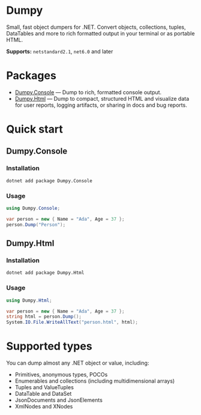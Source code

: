 # Dumpy

Small, fast object dumpers for .NET. Convert objects, collections, tuples, DataTables and more to rich formatted
output in your terminal or as portable HTML.

**Supports:** `netstandard2.1`, `net6.0` and later

# Packages

- [Dumpy.Console](src/Dumpy.Console/README.md) — Dump to rich, formatted console output.
- [Dumpy.Html](src/Dumpy.Html/README.md) — Dump to compact, structured HTML and visualize data for user reports, logging
  artifacts, or sharing in docs and bug reports.

# Quick start

## Dumpy.Console

### Installation

    dotnet add package Dumpy.Console

### Usage

```csharp
using Dumpy.Console;

var person = new { Name = "Ada", Age = 37 };
person.Dump("Person");
```

## Dumpy.Html

### Installation

    dotnet add package Dumpy.Html

### Usage

```csharp
using Dumpy.Html;

var person = new { Name = "Ada", Age = 37 };
string html = person.Dump();
System.IO.File.WriteAllText("person.html", html);
```

# Supported types

You can dump almost any .NET object or value, including:

- Primitives, anonymous types, POCOs
- Enumerables and collections (including multidimensional arrays)
- Tuples and ValueTuples
- DataTable and DataSet
- JsonDocuments and JsonElements
- XmlNodes and XNodes
